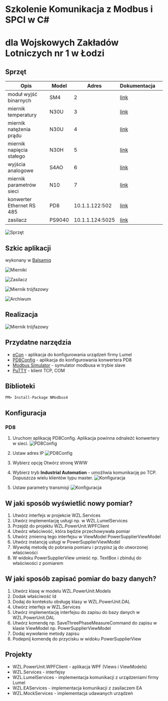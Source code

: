 # Szkolenie Komunikacja z Modbus i SPCI w C#
# dla Wojskowych Zakładów Lotniczych nr 1 w Łodzi

## Sprzęt
| Opis   | Model   | Adres  | Dokumentacja  |   |
|---|---|---|---|---|
| moduł wyjść binarnych   | SM4  | 2  |  [link](http://www.lumel.com.pl/download/Z2Z4L2x1bWVsL3BsL2RlZmF1bHRfbXVsdGlsaXN0YV9wbGlrb3cudjAvNDA2/sm4_07d_instrukcja_obslugi.pdf)  |   |
| miernik temperatury  | N30U  | 3  | [link](http://www.lumel.com.pl/download/Z2Z4L2x1bWVsL3BsL2RlZmF1bHRfbXVsdGlsaXN0YV9wbGlrb3cudjAvNjE1/n30u07a.pdf)|   |
| miernik natężenia prądu  | N30U  | 4  | [link](http://www.lumel.com.pl/download/Z2Z4L2x1bWVsL3BsL2RlZmF1bHRfbXVsdGlsaXN0YV9wbGlrb3cudjAvNjE1/n30u07a.pdf)  |   |
| miernik napięcia stałego | N30H  | 5  | [link](http://www.lumel.com.pl/download/Z2Z4L2x1bWVsL3BsL2RlZmF1bHRfbXVsdGlsaXN0YV9wbGlrb3cudjAvNjE3/n30h07a.pdf)  |   |
| wyjścia analogowe  | S4AO  | 6  | [link](http://www.lumel.com.pl/download/Z2Z4L2x1bWVsL3BsL2RlZmF1bHRfbXVsdGlsaXN0YV9wbGlrb3cudjAvNzQ4/s4ao07.pdf)  |   |
| miernik parametrów sieci  | N10  | 7  | [link](http://www.lumel.com.pl/download/Z2Z4L2x1bWVsL3BsL2RlZmF1bHRfbXVsdGlsaXN0YV9wbGlrb3cudjAvMzQ0/n10_io_interf_pl_05.01.2010.pdf)  |   |
| konwerter Ethernet RS 485 | PD8  | 10.1.1.122:502  | [link](http://www.lumel.com.pl/download/Z2Z4L2x1bWVsL3BsL2RlZmF1bHRfbXVsdGlsaXN0YV9wbGlrb3cudjAvMzk4/pd807f.pdf)  |   |
| zasilacz | PS9040  | 10.1.1.124:5025  | [link](http://www.elektroautomatik.de/en/interfaces-ifab.html)  |   |


![Sprzęt](https://content.screencast.com/users/Sulmar/folders/Default/media/26572c0d-2b92-4b14-bfed-9e7cc055a05a/DSC_0749.png)

## Szkic aplikacji
wykonany w [Balsamiq](https://balsamiq.com/)

![Mierniki](https://d2qmyw-ch3301.files.1drv.com/y4mwO0dIYFsovrbwZiMdeXT7wAT797Sq93Q-ACoGhkQCTkAPh_R-Tv29inL9fWzycKRN0UTwvlNL1KQbOQUPebYRGtSLQ_oVkZ93nGHrgUSlF4TGBXYns0lZN3Ao3a_k-ZfwgANV5GXcofD0hujqO_KnQZ1LmvZuo-shK1njtdf35drXCKHu3qh0kgXcrJI6_G4DVAzApql5xyWOgghNVS_Gw?width=615&height=400&cropmode=none)

![Zasilacz](https://d2qdyw-ch3301.files.1drv.com/y4m41eFXNzUvEOH9mophBUXXlrK2R5KuRk1n5QTmUxoDW7J3ZPgYcpb-1dsv-tTwFRWduynyUCH_iINhXao34BasKJyQhfA91ejsj_v6Z_ZedZP1oc7V3k9TXwfZn3XFE3ckTLl7nMr01TNcPg3ekCZHS1Xxlrz_YbbNm7Au3ayTr4LHNQfKr5YoX3byOvYPHg8FjzK-qAb8Ke5IGWeMuhPDg?width=615&height=400&cropmode=none)

![Miernik trójfazowy](https://d2qnyw-ch3301.files.1drv.com/y4mZzRIB8ei7D4Vk_PgddBGaZc2jPX0CgKYSi7SFSt9pFaT_tjAko9H-LLOhCG52xj5OcB5l8EY_cTmUZIWtQcfQ5f0q-7ZgAR_ajooIHs7_mZ10orkILlX-W1M5GQRISBkyFh3SV3zmmEP0nFzdjnmBH4g2Et4_Eq2lb1kpRTLv5JvP01TaVfg-jIiT0i1vVqylKS4U5D9AmqypqGhA9rasQ?width=615&height=433&cropmode=none)

![Archiwum](https://d2qcyw-ch3301.files.1drv.com/y4mxoQMutuNkCpn_ujLQ0xhD2OWVa5Y0N8YhxUjyBeE1TYSncn78mj8iHpSGH1oN39kmaDpoPmBKY_4mIX3IlzhrAq9AD2I29d6Xfo-YcWZmbiU5RL90CV74hv2CCHdmn69yJk_HphHQkPura8lJ5vTLSsqqRtnor5ON-PuMvZMnK1ITKdNEqM1hj2mOJkmpwjqJxy5xeSuIHl-2gKGj22bLg?width=615&height=400&cropmode=none)


## Realizacja

![Miernik trójfazowy](https://dmqfyw-ch3301.files.1drv.com/y4maAVQ0XccETDRAHzjMFcUxzCfqWipT2pKv2c3QosAEt8xvAPbLSnRqc1_y9izw3holVcr8_5vl2FPnMUu7CuXBQ4248rqbDpR6o34q4H9IDnuMXe64ea0yzgH49lyZHeE-8zewpKu2vyeh47yZNvT8dIJtCpKjZ3X2EYBs4yG0ACofSi6-JU48rsvtFcyWD7xmgCnM2jM-DamR3Hn2qFjyw?width=792&height=598&cropmode=none)


## Przydatne narzędzia
- [eCon](http://www.lumel.com.pl/en/download/programmer_for_lumel_products/econ/) - aplikacja do konfigurowania urządzeń firmy Lumel 
- [PD8Config](http://www.lumel.com.pl/download/Z2Z4L2x1bWVsL2VuL2RlZmF1bHRfbXVsdGlsaXN0YV9wbGlrb3cudjAvMzQ2/pd8config_install_v2.1.exe.zip) - aplikacja do konfigurowania konwertera PD8
- [Modbus Simulator](http://www.plcsimulator.org/) - symulator modbusa w trybie slave 
- [PuTTY](https://www.chiark.greenend.org.uk/~sgtatham/putty/latest.html) - klient TCP, COM

## Biblioteki
~~~
PM> Install-Package NModbus4
~~~

## Konfiguracja

### PD8
1. Uruchom aplikację PD8Config. Aplikacja powinna odnaleźć konwertery w sieci.
![PD8Config](https://content.screencast.com/users/Sulmar/folders/Jing/media/6ed26d80-38a7-4db4-9f8c-932761de9fbd/2017-05-16_1555.png)

2. Ustaw adres IP
![PD8Config](https://content.screencast.com/users/Sulmar/folders/Jing/media/34e17557-788e-4c02-b9f2-5bcace7795ab/2017-05-16_1612.png)

3. Wybierz opcję Otwórz stronę WWW

4. Wybierz tryb **Industrial Automation** - umożliwia komunikację po TCP. Dopuszcza wielu klientów typu master.
![Konfiguracja](https://content.screencast.com/users/Sulmar/folders/Jing/media/d1ab6149-a0a7-419b-b91c-4356c076538f/2017-05-04_2017.png)

5. Ustaw parametry transmisji
![Konfiguracja](https://content.screencast.com/users/Sulmar/folders/Jing/media/abcfbf61-3ec6-4c0a-b18b-5f431bbe962e/pd8-config.png)





## W jaki sposób wyświetlić nowy pomiar?
1. Utwórz interfejs w projekcie WZL.Services
2. Utwórz implementację usługi np. w WZL.LumelServices
3. Przejdź do projektu WZL.PowerUnit.WPFClient
4. Utwórz właściwość, która będzie przechowywała pomiar
5. Utwórz zmienną tego interfejsu w ViewModel PowerSupplierViewModel
6. Utwórz instancję usługi w PowerSupplierViewModel 
7. Wywołaj metodę do pobrania pomiaru i przypisz ją do utworzonej właściwości
8. W widoku PowerSupplierView umieść np. TextBox i zbinduj do właściwości z pomiarem

## W jaki sposób zapisać pomiar do bazy danych?

1. Utwórz klasę w modelu WZL.PowerUnit.Models
2. Dodak właściwość Id
3. Dodaj do kontekstu obsługę klasy w WZL.PowerUnit.DAL
4. Utwórz interfejs w WZL.Services
5. Utwórz implementację interfejsu do zapisu do bazy danych w WZL.PowerUnit.DAL
6. Utwórz komendę np. SaveThreePhaseMeasureCommand 
do zapisu w klasie ViewModel np. PowerSupplierViewModel 
7. Dodaj wywołanie metody zapisu  
8. Podepnij komendę do przycisku w widoku PowerSupplierView


## Projekty
- WZL.PowerUnit.WPFClient - aplikacja WPF (Views i ViewModels)
- WZL.Services - interfejsy
- WZL.LumelServices - implementacja komunikacji z urządzeniami firmy Lumel
- WZL.EAServices - implementacja komunikacji z zasilaczem EA
- WZL.MockServices - implementacja udawanych urządzeń
